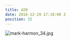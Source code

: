 ```yaml
---
title: d20
date: 2016-12-29 17:10:00 Z
position: 32
---
```


![mark-harmon_34.jpg](/uploads/mark-harmon_34.jpg)
